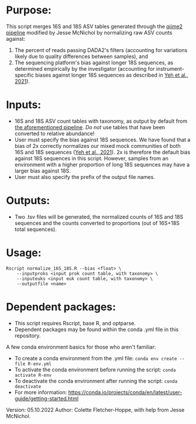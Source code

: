 # Purpose:
This script merges 16S and 18S ASV tables generated through the [qiime2 pipeline](https://github.com/jcmcnch/eASV-pipeline-for-515Y-926R) modified by Jesse McNichol by normalizing raw ASV counts against:

1. The percent of reads passing DADA2's filters (accounting for variations likely due to quality differences between samples), and
2. The sequencing platform's bias against longer 18S sequences, as determined empirically by the investigator (accounting for instrument-specific biases against longer 18S sequences as described in [Yeh et al., 2021](https://sfamjournals.onlinelibrary.wiley.com/doi/10.1111/1462-2920.15553)).

# Inputs:
- 16S and 18S ASV count tables with taxonomy, as output by default from [the aforementioned pipeline](https://github.com/jcmcnch/eASV-pipeline-for-515Y-926R). *Do not* use tables that have been converted to relative abundance!
- User must specify the bias against 18S sequences. We have found that a bias of 2x correctly normalizes our mixed mock communities of both 16S and 18S sequences ([Yeh et al., 2021](https://sfamjournals.onlinelibrary.wiley.com/doi/10.1111/1462-2920.15553)). 2x is therefore the default bias against 18S sequences in this script. However, samples from an environment with a higher proportion of long 18S sequences may have a larger bias against 18S.
- User must also specify the prefix of the output file names. 

# Outputs:
- Two .tsv files will be generated, the normalized counts of 16S and 18S sequences and the counts converted to proportions (out of 16S+18S total sequences).

# Usage: 

```
Rscript normalize_16S_18S.R --bias <float> \
	--inputproks <input prok count table, with taxonomy> \
  	--inputeuks <input euk count table, with taxonomy> \
	--outputfile <name>
```

# Dependent packages: 
- This script requires Rscript, base R, and optparse. 
- Dependent packages may be found within the conda .yml file in this repository.

A few conda environment basics for those who aren't familiar: 
- To create a conda environment from the .yml file: `conda env create --file R-env.yml`
- To activate the conda environment before running the script: `conda activate R-env`
- To deactivate the conda environment after running the script: `conda deactivate`
- For more information: https://conda.io/projects/conda/en/latest/user-guide/getting-started.html

Version: 05.10.2022
Author: Colette Fletcher-Hoppe, with help from Jesse McNichol. 
